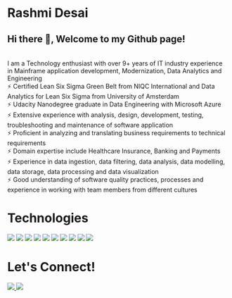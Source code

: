 # Rashmi Desai

## Hi there 👋, Welcome to my Github page!

<br>
I am a Technology enthusiast with over 9+ years of IT industry experience in Mainframe application development, Modernization, Data Analytics and Engineering
<br> ⚡  Certified Lean Six Sigma Green Belt from NIQC International and Data Analytics for Lean Six Sigma from University of Amsterdam
<br> ⚡  Udacity Nanodegree graduate in Data Engineering with Microsoft Azure
<br> ⚡  Extensive experience with analysis, design, development, testing, troubleshooting and maintenance of software application
<br> ⚡  Proficient in analyzing and translating business requirements to technical requirements
<br> ⚡  Domain expertise include Healthcare Insurance, Banking and Payments
<br> ⚡  Experience in data ingestion, data filtering, data analysis, data modelling, data storage, data processing and data visualization
<br> ⚡  Good understanding of software quality practices, processes and experience in working with team members from different cultures

 
<h1 align="left">Technologies</h1>


<p align="left">
  <img src="https://img.shields.io/static/v1?label=|&message=SAS&color=2b625f&style=plastic&logo=sas"/>
  <img src="https://img.shields.io/static/v1?label=|&message=Cobol&color=2b625f&style=plastic&logo=Cobol"/>
  <img src="https://img.shields.io/static/v1?label=|&message=PostgreSQL&color=4169E1&style=plastic&logo=PostgreSQL"/>
  <img src="https://img.shields.io/static/v1?label=|&message=SQL&color=2b625f&style=plastic&logo=SQL"/>
  <img src="https://img.shields.io/static/v1?label=|&message=PYTHON&color=52985b&style=plastic&logo=python"/>
  <img src="https://img.shields.io/static/v1?label=|&message=Microsoft Azure&color=0078D4&style=plastic&logo=Microsoft Azure"/>
  <img src="https://img.shields.io/static/v1?label=|&message=Power BI&color=F2C811&style=plastic&logo=Power BI"/>
  <img src="https://img.shields.io/static/v1?label=|&message=GIT&color=cbb148&style=plastic&logo=git"/>
  <img src="https://img.shields.io/static/v1?label=|&message=GitHub&color=181717&style=plastic&logo=GitHub"/>
  <img src="https://img.shields.io/static/v1?label=|&message=Visual Studio Code&color=007ACC&style=plastic&logo=Visual Studio Code"/>
</p>
     


<h1 align="left">Let's Connect!</h1>



<p align="left">
  <a href="https://rashdesai.blogspot.com" target="_blank">
    <img src="https://img.shields.io/static/v1?label=|&message=WEBSITE&color=23555f&style=plastic&logo=react&logo-color=white"/>
  </a>
  <a href="https://www.linkedin.com/in/rashmi-desai" target="_blank">
    <img src="https://img.shields.io/static/v1?label=|&message=LINKEDIN&color=cdf998&style=plastic&logo=linkedin&logo-color=white"/>
  </a>
</p> 
